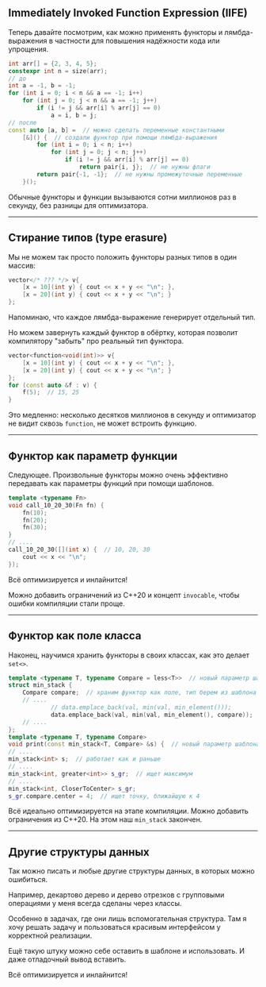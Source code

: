 ## Immediately Invoked Function Expression (IIFE)
Теперь давайте посмотрим, как можно применять функторы и лямбда-выражения в частности для повышения надёжности кода или упрощения.

```c++
int arr[] = {2, 3, 4, 5};
constexpr int n = size(arr);
// до
int a = -1, b = -1;
for (int i = 0; i < n && a == -1; i++)
    for (int j = 0; j < n && a == -1; j++)
        if (i != j && arr[i] % arr[j] == 0)
            a = i, b = j;
// после
const auto [a, b] =  // можно сделать переменные константными
    [&]() {  // создали функтор при помощи лямбда-выражения
        for (int i = 0; i < n; i++)
            for (int j = 0; j < n; j++)
                if (i != j && arr[i] % arr[j] == 0)
                    return pair{i, j};  // не нужны флаги
        return pair{-1, -1};  // не нужны промежуточные переменные
    }();
```
Обычные функторы и функции вызываются сотни миллионов раз в секунду,
без разницы для оптимизатора.

---
## Стирание типов (type erasure)
Мы не можем так просто положить функторы разных типов в один массив:

```c++
vector</* ??? */> v{
    [x = 10](int y) { cout << x + y << "\n"; },
    [x = 20](int y) { cout << x + y << "\n"; }
};
```

Напоминаю, что каждое лямбда-выражение генерирует отдельный тип.

Но можем завернуть каждый функтор в обёртку, которая позволит
компилятору "забыть" про реальный тип функтора.
```c++
vector<function<void(int)>> v{
    [x = 10](int y) { cout << x + y << "\n"; },
    [x = 20](int y) { cout << x + y << "\n"; }
};
for (const auto &f : v) {
    f(5);  // 15, 25
}
```
Это медленно: несколько десятков миллионов в секунду и
оптимизатор не видит сквозь `function`, не может встроить функцию.

---
## Функтор как параметр функции
Следующее.
Произвольные функторы можно очень эффективно передавать как параметры функций при помощи шаблонов.

```c++
template <typename Fn>
void call_10_20_30(Fn fn) {
    fn(10);
    fn(20);
    fn(30);
}
// ....
call_10_20_30([](int x) {  // 10, 20, 30
    cout << x << "\n";
});
```

Всё оптимизируется и инлайнится!

Можно добавить ограничений из C++20 и концепт `invocable`, чтобы ошибки компиляции стали проще.

<!--
## Ограничения (C++20)
Так как это шаблон, ошибки компиляции будут странные и длинные.
По одной на каждый вызов `fn`:
```c++
call_10_20_30([](){});  // три ошибки компиляции
```

Можно добавить ограничение, и в языке даже есть встроенный концепт `invocable`

```c++
template <typename Fn>
requires invocable<Fn, int>
void call_10_20_30(Fn fn) {
    fn(10);
    fn(20);
    fn(30);
}
// ....
call_10_20_30([](int x) {  // 10, 20, 30
    cout << x << "\n";
});
call_10_20_30([](){});  // одна ошибка компиляции
```

## Короткие ограничения (C++20)
Или, что то же самое:
```c++
template <invocable<int> Fn>  // заменили typename на концепт
void call_10_20_30(Fn fn) {
// или
void call_10_20_30(invocable<int> auto fn) {
    fn(10);
    fn(20);
    fn(30);
}
// ....
call_10_20_30([](int x) {  // 10, 20, 30
    cout << x << "\n";
});
call_10_20_30([](){});  // одна ошибка компиляции
```

Здесь `auto` — это синтаксический сахар для шаблонов.
На самом деле функция `call_10_20_30` всё ещё шаблонная.

Можно просто `auto`, без `invocable<int>`, будет шаблон без ограничений.

## Шаблонные лямбда-выражения (C++14)
```c++
[](const auto &f) {
    return f(10);
}
// эквивалентно
struct lambda_240 {
    template <typename F>
    auto operator()(const F &f) const {
        return x + y;
    }
};
```

Сама структура не шаблонная. Шаблонный у неё только метод.

Зачем передавать функтор в качестве параметра лямбда-функции вы, возможно, ещё не понимаете,
но как только начинаешь всё это использовать, остановиться невозможно.

-->
---
## Функтор как поле класса
Наконец, научимся хранить функторы в своих классах, как это делает `set<>`.

```c++
template <typename T, typename Compare = less<T>>  // новый параметр шаблона
struct min_stack {
    Compare compare;  // храним функтор как поле, тип берем из шаблона
    // ....
            // data.emplace_back(val, min(val, min_element()));
            data.emplace_back(val, min(val, min_element(), compare));
    // ....
};
template <typename T, typename Compare>
void print(const min_stack<T, Compare> &s) {  // новый параметр шаблона
// ....
min_stack<int> s;  // работает как и раньше
// ....
min_stack<int, greater<int>> s_gr;  // ищет максимум
// ....
min_stack<int, CloserToCenter> s_gr;
s_gr.compare.center = 4;  // ищет точку, ближайшую к 4
```

Всё идеально оптимизируется на этапе компиляции.
Можно добавить ограничения из C++20.
На этом наш `min_stack` закончен.

---
## Другие структуры данных
Так можно писать и любые другие структуры данных,
в которых можно ошибиться.

Например, декартово дерево и дерево отрезков с групповыми операциями
у меня всегда сделаны через классы.

Особенно в задачах, где они лишь вспомогательная структура.
Там я хочу решать задачу и пользоваться красивым интерфейсом
у корректной реализации.

Ещё такую штуку можно себе оставить в шаблоне и использовать. И даже отладочный вывод вставить.

Всё оптимизируется и инлайнится!

<!--
## Добавляем конструктор
Сейчас проблема: надо явно указывать тип => не может работать с лямбда-функциями.
Также непонятно, делать ли поле публичным (чтобы можно было использовать
функтор с состоянием) или приватным (чтобы его нельзя было случайно поменять).

Чтобы в C++17 компилятор мог вывести тип функтора сам при инициплизации,
надо завести специальный метод-конструктор, который инициализирует класс.
Тогда компилятор сможет по его параметрам понять, какие должны быть параметры у класса.

```c++
template<typename T, typename Compare = less<T>>
struct min_stack {
    // ....
    min_stack() {}  // конструктор по умолчанию: все инициализируется как обычно
    min_stack(const Compare &c)  // конструктор с параметром "компаратор"
        : compare(c) {  // копируем компаратор в своё поле
    }
};
// ....
min_stack<int> s;  // работает как и раньше
c.x = 50;
c.call();  // 50
```
-->